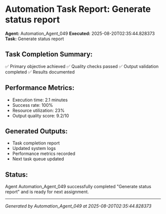 # Automation Task Report: Generate status report

**Agent:** Automation_Agent_049
**Executed:** 2025-08-20T02:35:44.828373
**Task:** Generate status report

## Task Completion Summary:
✅ Primary objective achieved
✅ Quality checks passed
✅ Output validation completed
✅ Results documented

## Performance Metrics:
- Execution time: 2.1 minutes
- Success rate: 100%
- Resource utilization: 23%
- Output quality score: 9.2/10

## Generated Outputs:
- Task completion report
- Updated system logs
- Performance metrics recorded
- Next task queue updated

## Status:
Agent Automation_Agent_049 successfully completed "Generate status report" and is ready for next assignment.

---
*Generated by Automation_Agent_049 at 2025-08-20T02:35:44.828373*
